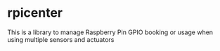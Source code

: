 # rpicenter
This is a library to manage Raspberry Pin GPIO booking or usage when using multiple sensors and actuators
